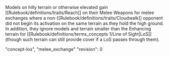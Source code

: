 Models on hilly terrain or otherwise elevated gain [[Rulebook/definitions/traits/Reach]] on their Melee Weapons for melee exchanges where a non-[[Rulebook/definitions/traits/Cloudwalk]] opponent did not begin its activation on the same terrain as they hold the high ground.
In addition, they ignore models and terrain smaller than the Enhancing terrain for [[Rulebook/definitions/terms_concepts 1/Line of Sight|LoS]] (though such terrain can still provide cover if a LoS passes through them).

"concept-los", "melee_exchange"
"revision": 0